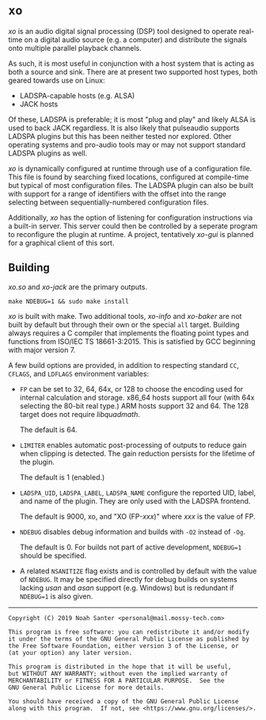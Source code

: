 # `xo`
*xo* is an audio digital signal processing (DSP) tool designed
to operate real-time on a digital audio source (e.g. a computer)
and distribute the signals onto multiple parallel playback channels.

As such, it is most useful in conjunction with a host system that is
acting as both a source and sink.
There are at present two supported host types, both geared towards use
on Linux:
 - LADSPA-capable hosts (e.g. ALSA)
 - JACK hosts

Of these, LADSPA is preferable; it is most "plug and play" and likely
ALSA is used to back JACK regardless.
It is also likely that pulseaudio supports LADSPA plugins but this has
been neither tested nor explored.
Other operating systems and pro-audio tools may or may not support
standard LADSPA plugins as well.

*xo* is dynamically configured at runtime through use of a configuration
file. This file is found by searching fixed locations, configured at
compile-time but typical of most configuration files. The LADSPA plugin
can also be built with support for a range of identifiers with the offset
into the range selecting between sequentially-numbered configuration
files.

Additionally, *xo* has the option of listening for configuration
instructions via a built-in server. This server could then be controlled
by a seperate program to reconfigure the plugin at runtime.
A project, tentatively *xo-gui* is planned for a graphical client of
this sort.

## Building

*xo.so* and *xo-jack* are the primary outputs.

```
make NDEBUG=1 && sudo make install
```

*xo* is built with make. Two additional tools, *xo-info* and *xo-baker*
are not built by default but through their own or the special `all` target.
Building always requires a C compiler that implements the floating point
types and functions from ISO/IEC TS 18661-3:2015.
This is satisfied by GCC beginning with major version 7.

A few build options are provided, in addition to respecting standard
`CC`, `CFLAGS`, and `LDFLAGS` environment variables:

 - `FP` can be set to 32, 64, 64x, or 128 to choose the encoding
   used for internal calculation and storage. x86\_64 hosts support
   all four (with 64x selecting the 80-bit real type.) ARM hosts
   support 32 and 64. The 128 target does not require *libquadmath*.

   The default is 64.

 - `LIMITER` enables automatic post-processing of outputs to reduce
   gain when clipping is detected. The gain reduction persists
   for the lifetime of the plugin.

   The default is 1 (enabled.)

 - `LADSPA_UID`, `LADSPA_LABEL`, `LADSPA_NAME` configure the reported
   UID, label, and name of the plugin. They are only used with the
   LADSPA frontend.

   The default is 9000, xo, and "XO (FP-*xxx*)" where *xxx* is the
   value of FP.

 - `NDEBUG` disables debug information
   and builds with `-O2` instead of `-Og`.

   The default is 0. For builds not part of active development,
   `NDEBUG=1` should be specified.

 - A related `NSANITIZE` flag exists and is controlled by default
   with the value of `NDEBUG`. It may be specified directly for
   debug builds on systems lacking *usan* and *asan* support
   (e.g. Windows) but is redundant if `NDEBUG=1` is also given.

---
    Copyright (C) 2019 Noah Santer <personal@mail.mossy-tech.com>

    This program is free software: you can redistribute it and/or modify
    it under the terms of the GNU General Public License as published by
    the Free Software Foundation, either version 3 of the License, or
    (at your option) any later version.

    This program is distributed in the hope that it will be useful,
    but WITHOUT ANY WARRANTY; without even the implied warranty of
    MERCHANTABILITY or FITNESS FOR A PARTICULAR PURPOSE.  See the
    GNU General Public License for more details.

    You should have received a copy of the GNU General Public License
    along with this program.  If not, see <https://www.gnu.org/licenses/>.

